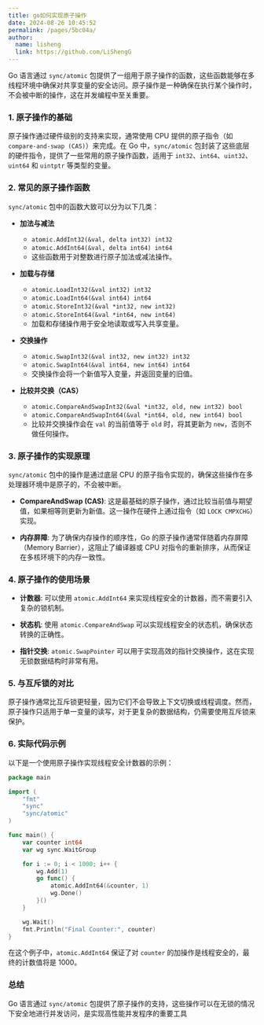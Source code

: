 ```yaml
---
title: go如何实现原子操作
date: 2024-08-26 10:45:52
permalink: /pages/5bc04a/
author: 
  name: lisheng
  link: https://github.com/LiShengG
---
```



Go 语言通过 `sync/atomic` 包提供了一组用于原子操作的函数，这些函数能够在多线程环境中确保对共享变量的安全访问。原子操作是一种确保在执行某个操作时，不会被中断的操作，这在并发编程中至关重要。

### 1. **原子操作的基础**
原子操作通过硬件级别的支持来实现，通常使用 CPU 提供的原子指令（如 `compare-and-swap (CAS)`）来完成。在 Go 中，`sync/atomic` 包封装了这些底层的硬件指令，提供了一些常用的原子操作函数，适用于 `int32`、`int64`、`uint32`、`uint64` 和 `uintptr` 等类型的变量。

### 2. **常见的原子操作函数**
`sync/atomic` 包中的函数大致可以分为以下几类：

- **加法与减法**
  - `atomic.AddInt32(&val, delta int32) int32`
  - `atomic.AddInt64(&val, delta int64) int64`
  - 这些函数用于对整数进行原子加法或减法操作。

- **加载与存储**
  - `atomic.LoadInt32(&val int32) int32`
  - `atomic.LoadInt64(&val int64) int64`
  - `atomic.StoreInt32(&val *int32, new int32)`
  - `atomic.StoreInt64(&val *int64, new int64)`
  - 加载和存储操作用于安全地读取或写入共享变量。

- **交换操作**
  - `atomic.SwapInt32(&val int32, new int32) int32`
  - `atomic.SwapInt64(&val int64, new int64) int64`
  - 交换操作会将一个新值写入变量，并返回变量的旧值。

- **比较并交换（CAS）**
  - `atomic.CompareAndSwapInt32(&val *int32, old, new int32) bool`
  - `atomic.CompareAndSwapInt64(&val *int64, old, new int64) bool`
  - 比较并交换操作会在 `val` 的当前值等于 `old` 时，将其更新为 `new`，否则不做任何操作。

### 3. **原子操作的实现原理**
`sync/atomic` 包中的操作是通过底层 CPU 的原子指令实现的，确保这些操作在多处理器环境中是原子的，不会被中断。

- **CompareAndSwap (CAS)**: 这是最基础的原子操作，通过比较当前值与期望值，如果相等则更新为新值。这一操作在硬件上通过指令（如 `LOCK CMPXCHG`）实现。

- **内存屏障**: 为了确保内存操作的顺序性，Go 的原子操作通常伴随着内存屏障（Memory Barrier），这阻止了编译器或 CPU 对指令的重新排序，从而保证在多核环境下的内存一致性。

### 4. **原子操作的使用场景**
- **计数器**: 可以使用 `atomic.AddInt64` 来实现线程安全的计数器，而不需要引入复杂的锁机制。
  
- **状态机**: 使用 `atomic.CompareAndSwap` 可以实现线程安全的状态机，确保状态转换的正确性。

- **指针交换**: `atomic.SwapPointer` 可以用于实现高效的指针交换操作，这在实现无锁数据结构时非常有用。

### 5. **与互斥锁的对比**
原子操作通常比互斥锁更轻量，因为它们不会导致上下文切换或线程调度。然而，原子操作只适用于单一变量的读写，对于更复杂的数据结构，仍需要使用互斥锁来保护。

### 6. **实际代码示例**
以下是一个使用原子操作实现线程安全计数器的示例：

```go
package main

import (
    "fmt"
    "sync"
    "sync/atomic"
)

func main() {
    var counter int64
    var wg sync.WaitGroup

    for i := 0; i < 1000; i++ {
        wg.Add(1)
        go func() {
            atomic.AddInt64(&counter, 1)
            wg.Done()
        }()
    }

    wg.Wait()
    fmt.Println("Final Counter:", counter)
}
```
在这个例子中，`atomic.AddInt64` 保证了对 `counter` 的加操作是线程安全的，最终的计数值将是 1000。

### 总结
Go 语言通过 `sync/atomic` 包提供了原子操作的支持，这些操作可以在无锁的情况下安全地进行并发访问，是实现高性能并发程序的重要工具